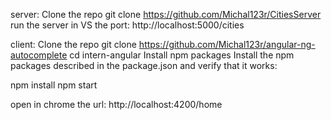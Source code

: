 server:
Clone the repo
git clone https://github.com/Michal123r/CitiesServer
run the server in VS 
the port: http://localhost:5000/cities

client:
Clone the repo
git clone https://github.com/Michal123r/angular-ng-autocomplete
cd intern-angular
Install npm packages
Install the npm packages described in the package.json and verify that it works:

npm install
npm start

open in chrome the url: http://localhost:4200/home